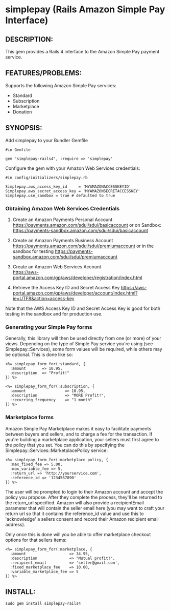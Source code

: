 # simplepay (Rails Amazon Simple Pay Interface)

## DESCRIPTION:

This gem provides a Rails 4 interface to the Amazon Simple Pay payment service.

## FEATURES/PROBLEMS:

Supports the following Amazon Simple Pay services:

* Standard
* Subscription
* Marketplace
* Donation

## SYNOPSIS:

Add simplepay to your Bundler Gemfile

    #in Gemfile
    
    gem "simplepay-rails4", :require => 'simplepay'

Configure the gem with your Amazon Web Services credentials:

    #in config/initializers/simplepay.rb
    
    Simplepay.aws_access_key_id     = 'MYAMAZONACCESSKEYID'
    Simplepay.aws_secret_access_key = 'MYAMAZONSECRETACCESSKEY'
    Simplepay.use_sandbox = true # defaulted to true

### Obtaining Amazon Web Services Credentials
    
1) Create an Amazon Payments Personal Account
    https://payments.amazon.com/sdui/sdui/basicaccount
    or on Sandbox:
    https://payments-sandbox.amazon.com/sdui/sdui/basicaccount

2) Create an Amazon Payments Business Account
    https://payments.amazon.com/sdui/sdui/premiumaccount
    or in the sandbox for testing 
    https://payments-sandbox.amazon.com/sdui/sdui/premiumaccount
    
3)  Create an Amazon Web Services Account  
    https://aws-portal.amazon.com/gp/aws/developer/registration/index.html

4)  Retrieve the Access Key ID and Secret Access Key
    https://aws-portal.amazon.com/gp/aws/developer/account/index.html?ie=UTF8&action=access-key

Note that the AWS Access Key ID and Secret Access Key is good for both testing in the sandbox and for production use.

### Generating your Simple Pay forms

Generally, this library will then be used directly from one (or more) of your 
views.  Depending on the type of Simple Pay service you're using (see 
Simplepay::Services), some form values will be required, while others may be 
optional.  This is done like so:

    <%= simplepay_form_for(:standard, {
      :amount       => 10.95,
      :description  => "Profit!"
    }) %>
    
    <%= simplepay_form_for(:subscription, {
      :amount                 => 10.95,
      :description            => "MORE Profit!",
      :recurring_frequency    => "1 month"
    }) %>


### Marketplace forms

Amazon Simple Pay Marketplace makes it easy to facilitate payments between
buyers and sellers, and to charge a fee for the transaction. If you're building
a marketplace application, your sellers must first agree to the policy that you
set. You can do this by specifying the Simplepay::Services::MarketplacePolicy
service:

    <%= simplepay_form_for(:marketplace_policy, {
      :max_fixed_fee => 5.00,
      :max_variable_fee => 5,
      :return_url => 'http://yourservice.com',
      :reference_id => '1234567890'
    }) %>

The user will be prompted to login to their Amazon account and accept the policy
you propose. After they complete the process, they'll be returned to the return_url
specified. Amazon will also provide a recipientEmail parameter that will contain
the seller email here (you may want to craft your return url so that it contains the
reference_id value and use this to 'acknowledge' a sellers consent and record their
Amazon recipient email address).

Only once this is done will you be able to offer marketplace checkout options for
that sellers items:

    <%= simplepay_form_for(:marketplace, {
      :amount                   => 34.95,
      :description              => "Mutual profit!",
      :recipient_email          => 'seller@gmail.com',
      :fixed_marketplace_fee    => 10.00,
      :variable_marketplace_fee => 5
    }) %>
      
## INSTALL:

    sudo gem install simplepay-rails4

